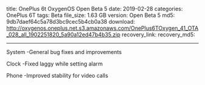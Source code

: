 title: OnePlus 6t OxygenOS Open Beta 5
date: 2019-02-28
categories: OnePlus 6T
tags: Beta
file_size: 1.63 GB
version: Open Beta 5
md5: 9db7daef64c5a78d3bc9cec5b4cb0a38
download: http://oxygenos.oneplus.net.s3.amazonaws.com/OnePlus6TOxygen_41_OTA_028_all_1902251820_5a90a12ed47b4b35.zip
recovery_link: 
recovery_md5:

---
System
-General bug fixes and improvements

Clock
-Fixed laggy while setting alarm

Phone
-Improved stability for video calls
